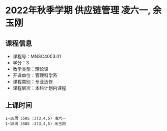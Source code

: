 # 2022年秋季学期 供应链管理 凌六一, 余玉刚






## 课程信息

- 课程号：MNSC4003.01
- 学分：3
- 教学类型：理论课
- 开课单位：管理科学系
- 课程类别：专业选修
- 课程层次：本科计划内课程

## 上课时间

```
1~18周 5505 :3(3,4,5) 凌六一
1~18周 5505 :3(3,4,5) 余玉刚
```

